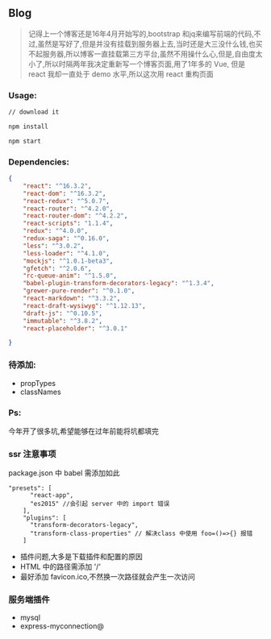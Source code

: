 ## Blog

> 记得上一个博客还是16年4月开始写的,bootstrap 和jq来编写前端的代码,不过,虽然是写好了,但是并没有挂载到服务器上去,当时还是大三没什么钱,也买不起服务器,所以博客一直挂载第三方平台,虽然不用操什么心,但是,自由度太小了,所以时隔两年我决定重新写一个博客页面,用了1年多的 Vue, 但是 react 我却一直处于 demo 水平,所以这次用 react 重构页面

### Usage:

```bash
// download it 

npm install

npm start
```

### Dependencies:
```json
{
    "react": "^16.3.2",
    "react-dom": "^16.3.2",
    "react-redux": "^5.0.7",
    "react-router": "^4.2.0",
    "react-router-dom": "^4.2.2",
    "react-scripts": "1.1.4",
    "redux": "^4.0.0",
    "redux-saga": "^0.16.0",
    "less": "^3.0.2",
    "less-loader": "^4.1.0",
    "mockjs": "^1.0.1-beta3",
    "gfetch": "^2.0.6",
    "rc-queue-anim": "^1.5.0",
    "babel-plugin-transform-decorators-legacy": "^1.3.4",
    "grewer-pure-render": "^0.1.0",
    "react-markdown": "^3.3.2",
    "react-draft-wysiwyg": "^1.12.13",
    "draft-js": "^0.10.5",
    "immutable": "^3.8.2",
    "react-placeholder": "^3.0.1"

}
```

### 待添加:
- propTypes
- classNames


### Ps:
今年开了很多坑,希望能够在过年前能将坑都填完


### ssr 注意事项
   
package.json 中 babel 需添加如此
```
"presets": [
      "react-app",
      "es2015" //会引起 server 中的 import 错误
    ],
    "plugins": [
      "transform-decorators-legacy",
      "transform-class-properties" // 解决class 中使用 foo=()=>{} 报错
    ]
```

- 插件问题,大多是下载插件和配置的原因
- HTML 中的路径需添加 '/'
- 最好添加 favicon.ico,不然换一次路径就会产生一次访问



### 服务端插件

- mysql
- express-myconnection@